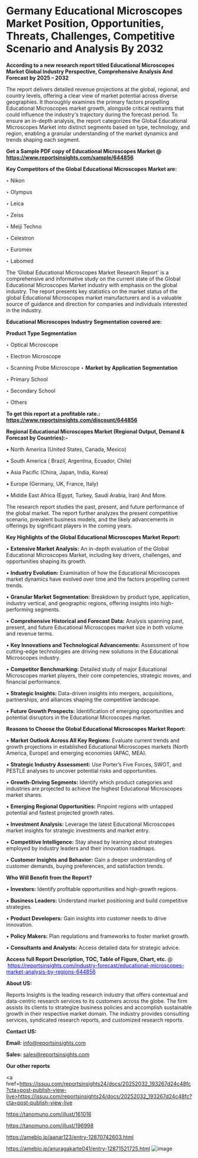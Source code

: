 # Germany Educational Microscopes Market Position, Opportunities, Threats, Challenges, Competitive Scenario and Analysis By 2032

<strong>According to a new research report titled Educational Microscopes Market Global Industry Perspective, Comprehensive Analysis And Forecast by 2025 – 2032</strong>

The report delivers detailed revenue projections at the global, regional, and country levels, offering a clear view of market potential across diverse geographies. It thoroughly examines the primary factors propelling Educational Microscopes market growth, alongside critical restraints that could influence the industry's trajectory during the forecast period. To ensure an in-depth analysis, the report categorizes the Global Educational Microscopes Market into distinct segments based on type, technology, and region, enabling a granular understanding of the market dynamics and trends shaping each segment.

<strong>Get a Sample PDF copy of Educational Microscopes Market </strong><strong>@<a href=https://www.reportsinsights.com/sample/644856 style=color:#0000ff;> https://www.reportsinsights.com/sample/644856</a></strong></font>

<strong>Key Competitors of the Global Educational Microscopes Market are:</strong>

‣ Nikon

‣ Olympus

‣ Leica

‣ Zeiss

‣ Meiji Techno

‣ Celestron

‣ Euromex

‣ Labomed

The ‘Global Educational Microscopes Market Research Report’ is a comprehensive and informative study on the current state of the Global Educational Microscopes Market industry with emphasis on the global industry. The report presents key statistics on the market status of the global Educational Microscopes market manufacturers and is a valuable source of guidance and direction for companies and individuals interested in the industry.

<strong>Educational Microscopes Industry Segmentation covered are:</strong>

<strong>Product Type Segmentation</strong>

‣ Optical Microscope

‣ Electron Microscope

‣ Scanning Probe Microscope
‣ 
<strong>Market by Application Segmentation</strong>

‣ Primary School

‣ Secondary School

‣ Others

<strong>To get this report at a profitable rate.: <a href=https://www.reportsinsights.com/discount/644856 style=color:#0000ff;>https://www.reportsinsights.com/discount/644856</a></strong></font>

<strong>Regional Educational Microscopes Market (Regional Output, Demand &amp; Forecast by Countries):-</strong>

• North America (United States, Canada, Mexico)

• South America ( Brazil, Argentina, Ecuador, Chile)

• Asia Pacific (China, Japan, India, Korea)

• Europe (Germany, UK, France, Italy)

• Middle East Africa (Egypt, Turkey, Saudi Arabia, Iran) And More.

The research report studies the past, present, and future performance of the global market. The report further analyzes the present competitive scenario, prevalent business models, and the likely advancements in offerings by significant players in the coming years.

<strong>Key Highlights of the Global Educational Microscopes Market Report:</strong>

• <strong>Extensive Market Analysis:</strong> An in-depth evaluation of the Global Educational Microscopes Market, including key drivers, challenges, and opportunities shaping its growth.

• <strong>Industry Evolution:</strong> Examination of how the Educational Microscopes market dynamics have evolved over time and the factors propelling current trends.

• <strong>Granular Market Segmentation:</strong> Breakdown by product type, application, industry vertical, and geographic regions, offering insights into high-performing segments.

• <strong>Comprehensive Historical and Forecast Data:</strong> Analysis spanning past, present, and future Educational Microscopes market size in both volume and revenue terms.

• <strong>Key Innovations and Technological Advancements:</strong> Assessment of how cutting-edge technologies are driving new solutions in the Educational Microscopes industry.

• <strong>Competitor Benchmarking:</strong> Detailed study of major Educational Microscopes market players, their core competencies, strategic moves, and financial performance.

• <strong>Strategic Insights:</strong> Data-driven insights into mergers, acquisitions, partnerships, and alliances shaping the competitive landscape.

• <strong>Future Growth Prospects:</strong> Identification of emerging opportunities and potential disruptors in the Educational Microscopes market.

<strong>Reasons to Choose the Global Educational Microscopes Market Report:</strong>

• <strong>Market Outlook Across All Key Regions:</strong> Evaluate current trends and growth projections in established Educational Microscopes markets (North America, Europe) and emerging economies (APAC, MEA).

• <strong>Strategic Industry Assessment:</strong> Use Porter’s Five Forces, SWOT, and PESTLE analyses to uncover potential risks and opportunities.

• <strong>Growth-Driving Segments:</strong> Identify which product categories and industries are projected to achieve the highest Educational Microscopes market shares.

• <strong>Emerging Regional Opportunities:</strong> Pinpoint regions with untapped potential and fastest projected growth rates.

• <strong>Investment Analysis:</strong> Leverage the latest Educational Microscopes market insights for strategic investments and market entry.

• <strong>Competitive Intelligence:</strong> Stay ahead by learning about strategies employed by industry leaders and their innovation roadmaps.

• <strong>Customer Insights and Behavior:</strong> Gain a deeper understanding of customer demands, buying preferences, and satisfaction trends.

<strong>Who Will Benefit from the Report?</strong>

• <strong>Investors:</strong> Identify profitable opportunities and high-growth regions.

• <strong>Business Leaders:</strong> Understand market positioning and build competitive strategies.

• <strong>Product Developers:</strong> Gain insights into customer needs to drive innovation.

• <strong>Policy Makers:</strong> Plan regulations and frameworks to foster market growth.

• <strong>Consultants and Analysts:</strong> Access detailed data for strategic advice.
</ul>
<strong>Access full Report Description, TOC, Table of Figure, Chart, etc. </strong>@  <a href=https://reportsinsights.com/industry-forecast/educational-microscopes-market-analysis-by-regions-644856 style=color:#0000ff;>https://reportsinsights.com/industry-forecast/educational-microscopes-market-analysis-by-regions-644856</a></font>

<strong><strong>About US</strong>:</strong>

Reports Insights is the leading research industry that offers contextual and data-centric research services to its customers across the globe. The firm assists its clients to strategize business policies and accomplish sustainable growth in their respective market domain. The industry provides consulting services, syndicated research reports, and customized research reports.

<strong>Contact US:</strong>

<p class=""""><b>Email:</b> <a href=mailto:info@reportsinsights.com>info@reportsinsights.com</a></p>
<p class=""""><b>Sales:</b> <a href=mailto:sales@reportsinsights.com>sales@reportsinsights.com</a></p>

<strong>Our other reports</strong>

<a href=https://issuu.com/reportsinsights24/docs/20252032_193267d24c48fc?cta=post-publish-view-live>https://issuu.com/reportsinsights24/docs/20252032_193267d24c48fc?cta=post-publish-view-live</a>

<a href=https://tanomuno.com/illust/161016>https://tanomuno.com/illust/161016</a>

<a href=https://tanomuno.com/illust/196998>https://tanomuno.com/illust/196998</a>

<a href=https://ameblo.jp/aanar123/entry-12870742603.html>https://ameblo.jp/aanar123/entry-12870742603.html</a>

<a href=https://ameblo.jp/anuragakarte041/entry-12871521725.html>https://ameblo.jp/anuragakarte041/entry-12871521725.html</a>
![image](https://github.com/user-attachments/assets/f2f4cd7b-fd82-4cf6-836f-313eeb864150)
